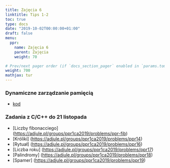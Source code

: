 ```yaml
---
title: Zajęcia 6
linktitle: Tips 1-2
toc: true
type: docs
date: "2019-10-02T00:00:00+01:00"
draft: false
menu:
  ppr:
    name: Zajęcia 6
    parent: Zajęcia
    weight: 70

# Prev/next pager order (if `docs_section_pager` enabled in `params.toml`)
weight: 700
mathjax: tur
---
```

### Dynamiczne zarządzanie pamięcią
* [kod](files/dynamic_memory.c)

### Zadania z C/C++ do 21 listopada
<!--21.11.19 c,c++-->

* [Liczby fibonacciego] (https://adjule.pl/groups/ppr1ca2019/problems/ppr-fib)
* [Króliki] (https://adjule.pl/groups/ppr1ca2019/problems/ppr14)
* [Rytuał] (https://adjule.pl/groups/ppr1ca2019/problems/ppr16)
* [Liczba roku] (https://adjule.pl/groups/ppr1ca2019/problems/ppr17)
* [Palindromy] (https://adjule.pl/groups/ppr1ca2019/problems/ppr18)
* [Spamer] (https://adjule.pl/groups/ppr1ca2019/problems/ppr19)
